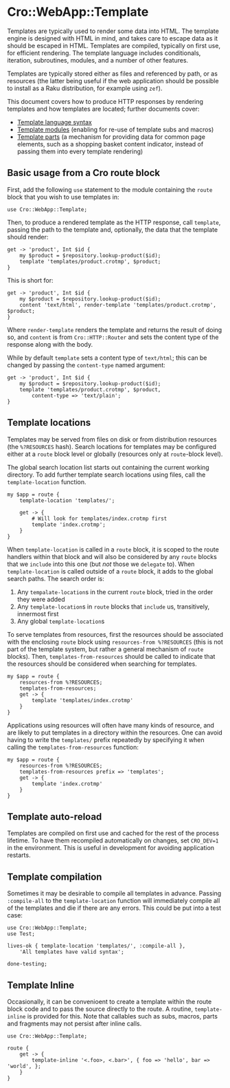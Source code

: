 # Cro::WebApp::Template

Templates are typically used to render some data into HTML. The template engine
is designed with HTML in mind, and takes care to escape data as it should be
escaped in HTML. Templates are compiled, typically on first use, for efficient
rendering. The template language includes conditionals, iteration, subroutines,
modules, and a number of other features.

Templates are typically stored either as files and referenced by path, or as
resources (the latter being useful if the web application should be possible
to install as a Raku distribution, for example using `zef`).

This document covers how to produce HTTP responses by rendering templates
and how templates are located; further documents cover:

* [Template language syntax](/docs/reference/cro-webapp-template-syntax)
* [Template modules](/docs/reference/cro-webapp-template-modules) (enabling
  for re-use of template subs and macros)
* [Template parts](/docs/reference/cro-webapp-template-parts) (a mechanism
  for providing data for common page elements, such as a shopping basket
  content indicator, instead of passing them into every template rendering)

## Basic usage from a Cro route block

First, add the following `use` statement to the module containing the `route`
block that you wish to use templates in:

```
use Cro::WebApp::Template;
```

Then, to produce a rendered template as the HTTP response, call `template`,
passing the path to the template and, optionally, the data that the template
should render:

```
get -> 'product', Int $id {
    my $product = $repository.lookup-product($id);
    template 'templates/product.crotmp', $product;
}
```

This is short for:

```
get -> 'product', Int $id {
    my $product = $repository.lookup-product($id);
    content 'text/html', render-template 'templates/product.crotmp', $product;
}
```

Where `render-template` renders the template and returns the result of doing
so, and `content` is from `Cro::HTTP::Router` and sets the content type of the
response along with the body. 

While by default `template` sets a content type of `text/html`; this can be
changed by passing the `content-type` named argument:

```
get -> 'product', Int $id {
    my $product = $repository.lookup-product($id);
    template 'templates/product.crotmp', $product,
        content-type => 'text/plain';
}
```

## Template locations

Templates may be served from files on disk or from distribution resources (the
`%?RESOURCES` hash). Search locations for templates may be configured either
at a `route` block level or globally (resources only at `route`-block level).

The global search location list starts out containing the current working
directory. To add further template search locations using files, call the
`template-location` function.

```
my $app = route {
    template-location 'templates/';

    get -> {
        # Will look for templates/index.crotmp first
        template 'index.crotmp';
    }
}
```

When `template-location` is called in a `route` block, it is scoped to the
route handlers within that block and will also be considered by any `route`
blocks that we `include` into this one (but *not* those we `delegate` to).
When `template-location` is called outside of a `route` block, it adds to
the global search paths. The search order is:

1. Any `tempalate-location`s in the current `route` block, tried in the
   order they were added
2. Any `template-location`s in `route` blocks that `include` us, transitively,
   innermost first
3. Any global `template-location`s

To serve templates from resources, first the resources should be associated
with the enclosing `route` block using `resources-from %?RESOURCES` (this is
not part of the template system, but rather a general mechanism of `route`
blocks). Then, `templates-from-resources` should be called to indicate that
the resources should be considered when searching for templates.

```
my $app = route {
    resources-from %?RESOURCES;
    templates-from-resources;
    get -> {
        template 'templates/index.crotmp'
    }
}
```

Applications using resources will often have many kinds of resource, and are
likely to put templates in a directory within the resources. One can avoid having
to write the `templates/` prefix repeatedly by specifying it when calling the
`templates-from-resources` function:

```
my $app = route {
    resources-from %?RESOURCES;
    templates-from-resources prefix => 'templates';
    get -> {
        template 'index.crotmp'
    }
}
```

## Template auto-reload

Templates are compiled on first use and cached for the rest of the process
lifetime. To have them recompiled automatically on changes, set `CRO_DEV=1`
in the environment. This is useful in development for avoiding application
restarts.

## Template compilation

Sometimes it may be desirable to compile all templates in advance. Passing
`:compile-all` to the `template-location` function will immediately compile
all of the templates and die if there are any errors. This could be put into
a test case:

```
use Cro::WebApp::Template;
use Test;

lives-ok { template-location 'templates/', :compile-all },
    'All templates have valid syntax';

done-testing;
```

## Template Inline

Occasionally, it can be convenioent to create a template within the route
block code and to pass the source directly to the route. A routine, 
`template-inline` is provided for this. Note that callables such as
subs, macros, parts and fragments may not persist after inline calls.

```
use Cro::WebApp::Template;

route {
    get -> {
        template-inline '<.foo>, <.bar>', { foo => 'hello', bar => 'world', };
    }
}
```
